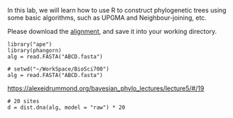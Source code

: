 In this lab, we will learn how to use R to construct phylogenetic trees
using some basic algorithms, such as UPGMA and Neighbour-joining, etc.

Please download the [alignment](ABCD.fasta), and save it into your
working directory.

    library("ape")
    library(phangorn)
    alg = read.FASTA("ABCD.fasta")

    # setwd("~/WorkSpace/BioSci700")
    alg = read.FASTA("ABCD.fasta")

<https://alexeidrummond.org/bayesian_phylo_lectures/lecture5/#/19>

    # 20 sites
    d = dist.dna(alg, model = "raw") * 20
